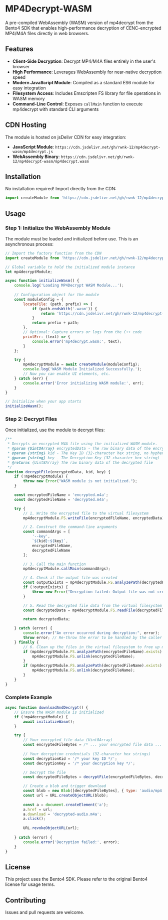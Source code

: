 # MP4Decrypt-WASM

A pre-compiled WebAssembly (WASM) version of mp4decrypt from the Bento4 SDK that enables high-performance decryption of CENC-encrypted MP4/M4A files directly in web browsers.

## Features

- **Client-Side Decryption**: Decrypt MP4/M4A files entirely in the user's browser
- **High Performance**: Leverages WebAssembly for near-native decryption speed
- **Modern JavaScript Module**: Compiled as a standard ES6 module for easy integration
- **Filesystem Access**: Includes Emscripten FS library for file operations in WASM memory
- **Command-Line Control**: Exposes `callMain` function to execute mp4decrypt with standard CLI arguments

## CDN Hosting

The module is hosted on jsDelivr CDN for easy integration:

- **JavaScript Module**: `https://cdn.jsdelivr.net/gh/rwnk-12/mp4decrypt-wasm/mp4decrypt.js`
- **WebAssembly Binary**: `https://cdn.jsdelivr.net/gh/rwnk-12/mp4decrypt-wasm/mp4decrypt.wasm`

## Installation

No installation required! Import directly from the CDN:

```javascript
import createModule from 'https://cdn.jsdelivr.net/gh/rwnk-12/mp4decrypt-wasm/mp4decrypt.js';
```

## Usage

### Step 1: Initialize the WebAssembly Module

The module must be loaded and initialized before use. This is an asynchronous process:

```javascript
// Import the factory function from the CDN
import createModule from 'https://cdn.jsdelivr.net/gh/rwnk-12/mp4decrypt-wasm/mp4decrypt.js';

// Global variable to hold the initialized module instance
let mp4decryptModule;

async function initializeWasm() {
    console.log('Loading MP4Decrypt WASM Module...');
    
    // Configuration object for the module
    const moduleConfig = {
        locateFile: (path, prefix) => {
            if (path.endsWith('.wasm')) {
                return 'https://cdn.jsdelivr.net/gh/rwnk-12/mp4decrypt-wasm/mp4decrypt.wasm';
            }
            return prefix + path;
        },
        // Optional: Capture errors or logs from the C++ code
        printErr: (text) => {
            console.error('mp4decrypt.wasm:', text);
        }
    };

    try {
        mp4decryptModule = await createModule(moduleConfig);
        console.log('WASM Module Initialized Successfully.');
        // Now you can enable UI elements, etc.
    } catch (err) {
        console.error('Error initializing WASM module:', err);
    }
}

// Initialize when your app starts
initializeWasm();
```

### Step 2: Decrypt Files

Once initialized, use the module to decrypt files:

```javascript
/**
 * Decrypts an encrypted M4A file using the initialized WASM module.
 * @param {Uint8Array} encryptedData - The raw binary data of the encrypted file
 * @param {string} kid - The Key ID (32-character hex string, no hyphens)
 * @param {string} key - The Decryption Key (32-character hex string)
 * @returns {Uint8Array} The raw binary data of the decrypted file
 */
function decryptFile(encryptedData, kid, key) {
    if (!mp4decryptModule) {
        throw new Error("WASM module is not initialized.");
    }

    const encryptedFileName = 'encrypted.m4a';
    const decryptedFileName = 'decrypted.m4a';

    try {
        // 1. Write the encrypted file to the virtual filesystem
        mp4decryptModule.FS.writeFile(encryptedFileName, encryptedData);

        // 2. Construct the command-line arguments
        const commandArgs = [
            '--key',
            `${kid}:${key}`,
            encryptedFileName,
            decryptedFileName
        ];

        // 3. Call the main function
        mp4decryptModule.callMain(commandArgs);

        // 4. Check if the output file was created
        const outputExists = mp4decryptModule.FS.analyzePath(decryptedFileName).exists;
        if (!outputExists) {
            throw new Error("Decryption failed: Output file was not created.");
        }

        // 5. Read the decrypted file data from the virtual filesystem
        const decryptedData = mp4decryptModule.FS.readFile(decryptedFileName, { encoding: 'binary' });

        return decryptedData;

    } catch (error) {
        console.error("An error occurred during decryption:", error);
        throw error; // Re-throw the error to be handled by the caller
    } finally {
        // 6. Clean up the files in the virtual filesystem to free up memory
        if (mp4decryptModule.FS.analyzePath(encryptedFileName).exists) {
            mp4decryptModule.FS.unlink(encryptedFileName);
        }
        if (mp4decryptModule.FS.analyzePath(decryptedFileName).exists) {
            mp4decryptModule.FS.unlink(decryptedFileName);
        }
    }
}
```

### Complete Example

```javascript
async function downloadAndDecrypt() {
    // Ensure the WASM module is initialized
    if (!mp4decryptModule) {
        await initializeWasm();
    }

    try {
        // Your encrypted file data (Uint8Array)
        const encryptedFileBytes = /* ... your encrypted file data ... */;
        
        // Your decryption credentials (32-character hex strings)
        const decryptionKid = '/* your key ID */';
        const decryptionKey = '/* your decryption key */';

        // Decrypt the file
        const decryptedFileBytes = decryptFile(encryptedFileBytes, decryptionKid, decryptionKey);

        // Create a blob and trigger download
        const blob = new Blob([decryptedFileBytes], { type: 'audio/mp4' });
        const url = URL.createObjectURL(blob);
        
        const a = document.createElement('a');
        a.href = url;
        a.download = 'decrypted-audio.m4a';
        a.click();
        
        URL.revokeObjectURL(url);
        
    } catch (error) {
        console.error('Decryption failed:', error);
    }
}
```


## License

This project uses the Bento4 SDK. Please refer to the original Bento4 license for usage terms.

## Contributing

Issues and pull requests are welcome. 
